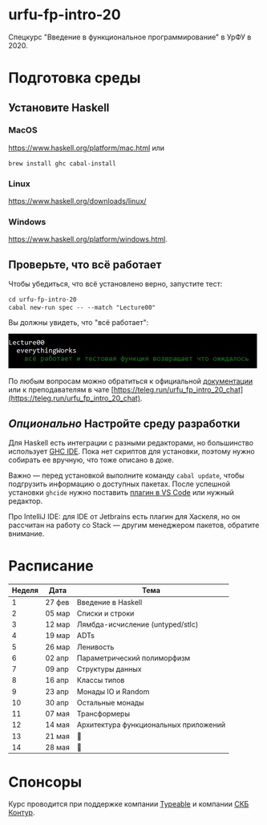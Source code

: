 # urfu-fp-intro-20

Спецкурс "Введение в функциональное программирование" в УрФУ в 2020.

# Подготовка среды

## Установите Haskell

### MacOS

https://www.haskell.org/platform/mac.html или

```
brew install ghc cabal-install
```

### Linux

https://www.haskell.org/downloads/linux/

### Windows

https://www.haskell.org/platform/windows.html.

## Проверьте, что всё работает

Чтобы убедиться, что всё установлено верно, запустите тест:

```
cd urfu-fp-intro-20
cabal new-run spec -- --match "Lecture00"
```

Вы должны увидеть, что "всё работает":

![setup is ok](./assets/SetUpIsDone.jpg)

По любым вопросам можно обратиться к официальной [документации](https://www.haskell.org/documentation/) или к преподавателям в чате [https://teleg.run/urfu_fp_intro_20_chat](https://teleg.run/urfu_fp_intro_20_chat).

## *Опционально* Настройте среду разработки
Для Haskell есть интеграции с разными редакторами, но большинство использует [GHC IDE](https://github.com/digital-asset/ghcide).
Пока нет скриптов для установки, поэтому нужно собирать ее вручную, что тоже описано в доке.

Важно — перед установкой выполните команду `cabal update`, чтобы подгрузить информацию о доступных пакетах.
После успешной установки `ghcide` нужно поставить [плагин в VS Code](https://marketplace.visualstudio.com/items?itemName=DigitalAssetHoldingsLLC.ghcide) или нужный редактор.

Про IntelliJ IDE: для IDE от Jetbrains есть плагин для Хаскеля, но он рассчитан на работу со Stack — другим менеджером пакетов, обратите внимание.



# Расписание

Неделя | Дата   | Тема 
-------|--------|------
1      | 27 фев | Введение в Haskell
2      | 05 мар | Списки и строки
3      | 12 мар | Лямбда-исчисление (untyped/stlc)
4      | 19 мар | ADTs
5      | 26 мар | Ленивость
6      | 02 апр | Параметрический полиморфизм
7      | 09 апр | Структуры данных
8      | 16 апр | Классы типов
9      | 23 апр | Монады IO и Random
10     | 30 апр | Остальные монады
11     | 07 мая | Трансформеры
12     | 14 мая | Архитектура функциональных приложений
13     | 21 мая | 🤔
14     | 28 мая | 🤔

# Спонсоры

Курс проводится при поддержке компании [Typeable](http://typeable.io) и компании [СКБ Контур](https://kontur.ru/).
